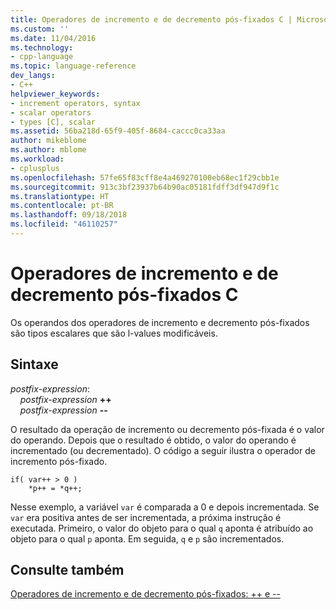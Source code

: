 ```yaml
---
title: Operadores de incremento e de decremento pós-fixados C | Microsoft Docs
ms.custom: ''
ms.date: 11/04/2016
ms.technology:
- cpp-language
ms.topic: language-reference
dev_langs:
- C++
helpviewer_keywords:
- increment operators, syntax
- scalar operators
- types [C], scalar
ms.assetid: 56ba218d-65f9-405f-8684-caccc0ca33aa
author: mikeblome
ms.author: mblome
ms.workload:
- cplusplus
ms.openlocfilehash: 57fe65f83cff8e4a469270100eb68ec1f29cbb1e
ms.sourcegitcommit: 913c3bf23937b64b90ac05181fdff3df947d9f1c
ms.translationtype: HT
ms.contentlocale: pt-BR
ms.lasthandoff: 09/18/2018
ms.locfileid: "46110257"
---
```

# <a name="c-postfix-increment-and-decrement-operators"></a>Operadores de incremento e de decremento pós-fixados C

Os operandos dos operadores de incremento e decremento pós-fixados são tipos escalares que são l-values modificáveis.

## <a name="syntax"></a>Sintaxe

*postfix-expression*:<br/>
&nbsp;&nbsp;&nbsp;&nbsp;*postfix-expression*  **++**<br/>
&nbsp;&nbsp;&nbsp;&nbsp;*postfix-expression*  **--**

O resultado da operação de incremento ou decremento pós-fixada é o valor do operando. Depois que o resultado é obtido, o valor do operando é incrementado (ou decrementado). O código a seguir ilustra o operador de incremento pós-fixado.

```
if( var++ > 0 )
    *p++ = *q++;
```

Nesse exemplo, a variável `var` é comparada a 0 e depois incrementada. Se `var` era positiva antes de ser incrementada, a próxima instrução é executada. Primeiro, o valor do objeto para o qual `q` aponta é atribuído ao objeto para o qual `p` aponta. Em seguida, `q` e `p` são incrementados.

## <a name="see-also"></a>Consulte também

[Operadores de incremento e de decremento pós-fixados: ++ e --](../cpp/postfix-increment-and-decrement-operators-increment-and-decrement.md)